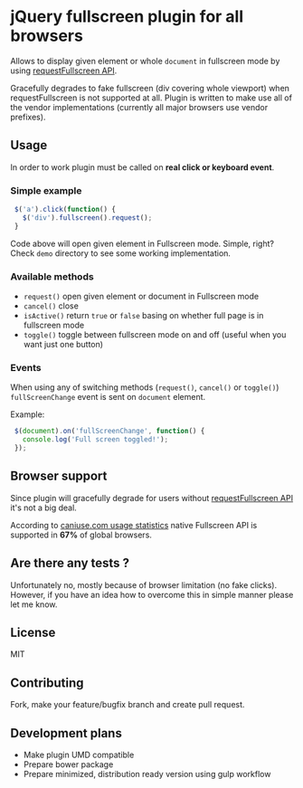 # jQuery fullscreen plugin for all browsers

Allows to display given element or whole `document` in fullscreen mode by using [requestFullscreen API](https://developer.mozilla.org/en-US/docs/Web/API/Element.requestFullScreen).

Gracefully degrades to fake fullscreen (div covering whole viewport) when requestFullscreen is not supported at all. Plugin is written to make use all of the vendor implementations (currently all major browsers use vendor prefixes).

## Usage

In order to work plugin must be called on **real click or keyboard event**.

### Simple example

```javascript
 $('a').click(function() {
   $('div').fullscreen().request();
 }
```

Code above will open given element in Fullscreen mode. Simple, right?
Check `demo` directory to see some working implementation.

### Available methods

* `request()` open given element or document in Fullscreen mode
* `cancel()` close
* `isActive()` return `true` or `false` basing on whether full page is in fullscreen mode
* `toggle()` toggle between fullscreen mode on and off (useful when you want just one button)

### Events

When using any of switching methods (`request()`, `cancel()` or `toggle()`) `fullScreenChange` event is sent on `document` element.

Example:

```javascript
 $(document).on('fullScreenChange', function() {
   console.log('Full screen toggled!'); 
 });
```

## Browser support

Since plugin will gracefully degrade for users without [requestFullscreen API](https://developer.mozilla.org/en-US/docs/Web/API/Element.requestFullScreen) it's not a big deal.

According to [caniuse.com usage statistics](http://caniuse.com/#feat=fullscreen) native Fullscreen API is supported in **67%** of global browsers.

## Are there any tests ?

Unfortunately no, mostly because of browser limitation (no fake clicks). However, if you have an idea how to overcome this in simple manner please let me know.

## License

MIT

## Contributing 

Fork, make your feature/bugfix branch and create pull request. 

## Development plans

* Make plugin UMD compatible
* Prepare bower package
* Prepare minimized, distribution ready version using gulp workflow






